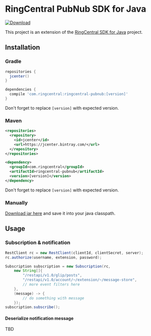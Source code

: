 # RingCentral PubNub SDK for Java

[![Download](https://api.bintray.com/packages/tylerlong/maven/ringcentral-pubnub/images/download.svg)](https://bintray.com/tylerlong/maven/ringcentral-pubnub/_latestVersion)

This project is an extension of the [RingCentral SDK for Java](https://github.com/ringcentral/ringcentral-java) project.


## Installation

### Gradle

```groovy
repositories {
  jcenter()
}

dependencies {
  compile 'com.ringcentral:ringcentral-pubnub:[version]'
}
```

Don't forget to replace `[version]` with expected version.


### Maven

```xml
<repositories>
  <repository>
    <id>jcenter</id>
    <url>https://jcenter.bintray.com/</url>
  </repository>
</repositories>

<dependency>
  <groupId>com.ringcentral</groupId>
  <artifactId>ringcentral-pubnub</artifactId>
  <version>[version]</version>
</dependency>
```

Don't forget to replace `[version]` with expected version.


### Manually

[Download jar here](https://bintray.com/tylerlong/maven/ringcentral-pubnub/_latestVersion) and save it into your java classpath.


## Usage

### Subscription & notification

```java
RestClient rc = new RestClient(clientId, clientSecret, server);
rc.authorize(username, extension, password);

Subscription subscription = new Subscription(rc,
    new String[]{
        "/restapi/v1.0/glip/posts",
        "/restapi/v1.0/account/~/extension/~/message-store",
        // more event filters here
    },
    (message) -> {
        // do something with message
    });
subscription.subscribe();
```


#### Deserialize notification message

TBD

